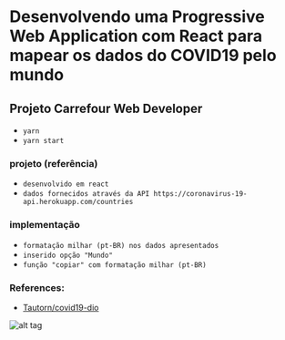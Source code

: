 # Desenvolvendo uma Progressive Web Application com React para mapear os dados do COVID19 pelo mundo

## Projeto Carrefour Web Developer

- `yarn`
- `yarn start`

### projeto (referência)

- `desenvolvido em react`
- `dados fornecidos através da API https://coronavirus-19-api.herokuapp.com/countries`

### implementação

- `formatação milhar (pt-BR) nos dados apresentados`
- `inserido opção "Mundo"`
- `função "copiar" com formatação milhar (pt-BR)`


### References:
- [Tautorn/covid19-dio](https://github.com/Tautorn/covid19-dio)


![alt tag](https://hermes.digitalinnovation.one/assets/diome/logo.png)
